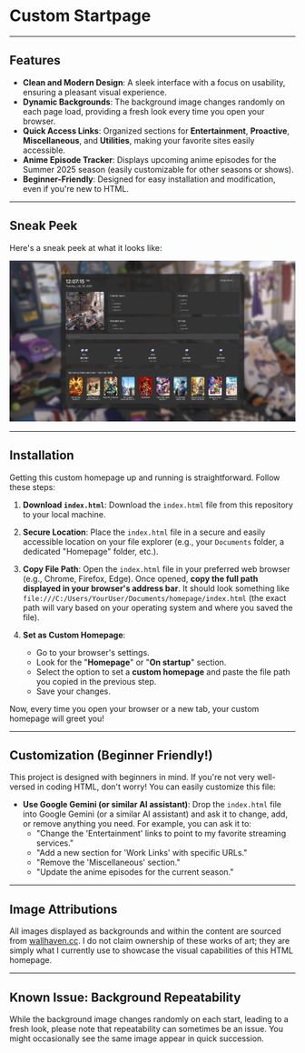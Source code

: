 # Custom Startpage

---

## Features

* **Clean and Modern Design**: A sleek interface with a focus on usability, ensuring a pleasant visual experience.
* **Dynamic Backgrounds**: The background image changes randomly on each page load, providing a fresh look every time you open your browser.
* **Quick Access Links**: Organized sections for **Entertainment**, **Proactive**, **Miscellaneous**, and **Utilities**, making your favorite sites easily accessible.
* **Anime Episode Tracker**: Displays upcoming anime episodes for the Summer 2025 season (easily customizable for other seasons or shows).
* **Beginner-Friendly**: Designed for easy installation and modification, even if you're new to HTML.

---

## Sneak Peek

Here's a sneak peek at what it looks like:

![Screenshot 2025-07-29 120718](https://github.com/leavv-source/startpage-public/blob/1d64172463d4042a48448dd11b1cf38d982db053/Screenshot%202025-07-29%20120718.png)

---

## Installation

Getting this custom homepage up and running is straightforward. Follow these steps:

1.  **Download `index.html`**: Download the `index.html` file from this repository to your local machine.

2.  **Secure Location**: Place the `index.html` file in a secure and easily accessible location on your file explorer (e.g., your `Documents` folder, a dedicated "Homepage" folder, etc.).

3.  **Copy File Path**: Open the `index.html` file in your preferred web browser (e.g., Chrome, Firefox, Edge). Once opened, **copy the full path displayed in your browser's address bar**. It should look something like `file:///C:/Users/YourUser/Documents/homepage/index.html` (the exact path will vary based on your operating system and where you saved the file).

4.  **Set as Custom Homepage**:
    * Go to your browser's settings.
    * Look for the "**Homepage**" or "**On startup**" section.
    * Select the option to set a **custom homepage** and paste the file path you copied in the previous step.
    * Save your changes.

Now, every time you open your browser or a new tab, your custom homepage will greet you!

---

## Customization (Beginner Friendly!)

This project is designed with beginners in mind. If you're not very well-versed in coding HTML, don't worry! You can easily customize this file:

* **Use Google Gemini (or similar AI assistant)**: Drop the `index.html` file into Google Gemini (or a similar AI assistant) and ask it to change, add, or remove anything you need. For example, you can ask it to:
    * "Change the 'Entertainment' links to point to my favorite streaming services."
    * "Add a new section for 'Work Links' with specific URLs."
    * "Remove the 'Miscellaneous' section."
    * "Update the anime episodes for the current season."

---

## Image Attributions

All images displayed as backgrounds and within the content are sourced from [wallhaven.cc](https://wallhaven.cc/). I do not claim ownership of these works of art; they are simply what I currently use to showcase the visual capabilities of this HTML homepage.

---

## Known Issue: Background Repeatability

While the background image changes randomly on each start, leading to a fresh look, please note that repeatability can sometimes be an issue. You might occasionally see the same image appear in quick succession.
